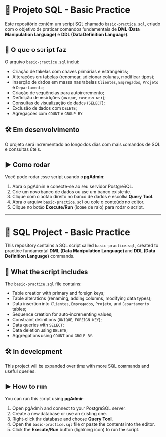 # 📘 Projeto SQL - Basic Practice

Este repositório contém um script SQL chamado `basic-practice.sql`, criado com o objetivo de praticar comandos fundamentais de **DML (Data Manipulation Language)** e **DDL (Data Definition Language)**.

## 📄 O que o script faz

O arquivo `basic-practice.sql` inclui:

- Criação de tabelas com chaves primárias e estrangeiras;
- Alterações em tabelas (renomear, adicionar colunas, modificar tipos);
- Inserção de dados em massa nas tabelas `Clientes`, `Empregados`, `Projeto` e `Departamento`;
- Criação de sequências para autoincremento;
- Definição de restrições (`UNIQUE`, `FOREIGN KEY`);
- Consultas de visualização de dados (`SELECT`);
- Exclusão de dados com `DELETE`;
- Agregações com `COUNT` e `GROUP BY`.

## 🛠 Em desenvolvimento

O projeto será incrementado ao longo dos dias com mais comandos de SQL e consultas úteis.

## ▶️ Como rodar

Você pode rodar esse script usando o **pgAdmin**:

1. Abra o pgAdmin e conecte-se ao seu servidor PostgreSQL.
2. Crie um novo banco de dados ou use um banco existente.
3. Clique com o botão direito no banco de dados e escolha **Query Tool**.
4. Abra o arquivo `basic-practice.sql` ou cole o conteúdo no editor.
5. Clique no botão **Execute/Run** (ícone de raio) para rodar o script.

---

# 📘 SQL Project - Basic Practice

This repository contains a SQL script called `basic-practice.sql`, created to practice fundamental **DML (Data Manipulation Language)** and **DDL (Data Definition Language)** commands.

## 📄 What the script includes

The `basic-practice.sql` file contains:

- Table creation with primary and foreign keys;
- Table alterations (renaming, adding columns, modifying data types);
- Data insertion into `Clientes`, `Empregados`, `Projeto`, and `Departamento` tables;
- Sequence creation for auto-incrementing values;
- Constraint definitions (`UNIQUE`, `FOREIGN KEY`);
- Data queries with `SELECT`;
- Data deletion using `DELETE`;
- Aggregations using `COUNT` and `GROUP BY`.

## 🛠 In development

This project will be expanded over time with more SQL commands and useful queries.

## ▶️ How to run

You can run this script using **pgAdmin**:

1. Open pgAdmin and connect to your PostgreSQL server.
2. Create a new database or use an existing one.
3. Right-click the database and choose **Query Tool**.
4. Open the `basic-practice.sql` file or paste the contents into the editor.
5. Click the **Execute/Run** button (lightning icon) to run the script.
